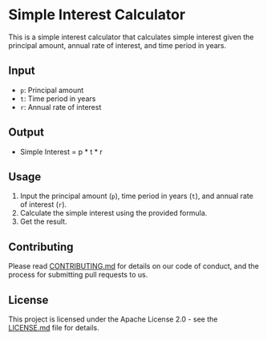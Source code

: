 # Simple Interest Calculator

This is a simple interest calculator that calculates simple interest given the principal amount, annual rate of interest, and time period in years.

## Input
- `p`: Principal amount
- `t`: Time period in years
- `r`: Annual rate of interest

## Output
- Simple Interest = p * t * r

## Usage
1. Input the principal amount (`p`), time period in years (`t`), and annual rate of interest (`r`).
2. Calculate the simple interest using the provided formula.
3. Get the result.

## Contributing
Please read [CONTRIBUTING.md](CONTRIBUTING.md) for details on our code of conduct, and the process for submitting pull requests to us.

## License
This project is licensed under the Apache License 2.0 - see the [LICENSE.md](LICENSE.md) file for details.
